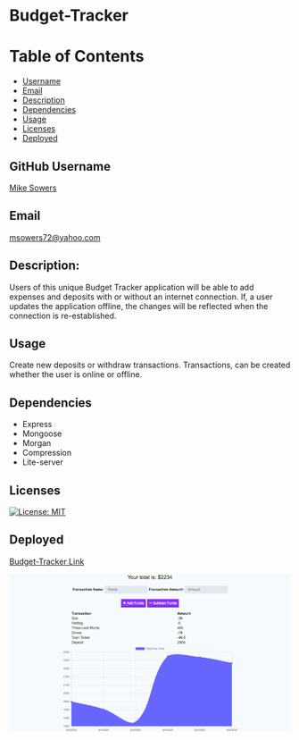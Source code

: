 # Budget-Tracker

# Table of Contents
- [Username](#username)
- [Email](#emial)
- [Description](#description)
- [Dependencies](#dependencies)
- [Usage](#usage)
- [Licenses](#licenses)
- [Deployed](#deployed)


## GitHub Username
[Mike Sowers](https://github.com/msowers72)

## Email
<msowers72@yahoo.com>

## Description:
Users of this unique Budget Tracker application will be able to add 
expenses and deposits with or without an internet connection. If, a 
user updates the application offline, the changes will be reflected when
the connection is re-established. 

## Usage
Create new deposits or withdraw transactions. Transactions,
can be created whether the user is online or offline.

## Dependencies
* Express
* Mongoose
* Morgan
* Compression
* Lite-server
   

## Licenses 
[![License: MIT](https://img.shields.io/badge/License-MIT-yellow.svg)](https://opensource.org/licenses/MIT)
<!-- ![Tux, the Linux mascot](https://img.shields.io/badge/License-MIT-green) -->
  
 ## Deployed
 [Budget-Tracker Link](https://immense-bastion-84166.herokuapp.com/)
 
 
 ![images](./assets/total.png) 
 


































